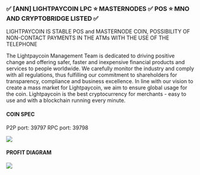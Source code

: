 ### ✅ [ANN] LIGHTPAYCOIN LPC ⭐ MASTERNODES ✅ POS ⭐ MNO AND CRYPTOBRIDGE LISTED ✅ 


LIGHTPAYCOIN IS STABLE POS and MASTERNODE COIN, POSSIBILITY OF NON-CONTACT PAYMENTS IN THE ATMs WITH THE USE OF THE TELEPHONE

The Lightpaycoin Management Team is dedicated to driving positive change and offering safer, faster and inexpensive financial products and services to people worldwide. We carefully monitor the industry and comply with all regulations, thus fulfilling our commitment to shareholders for transparency, compliance and business excellence. In line with our vision to create a mass market for Lightpaycoin, we aim to ensure global usage for the coin. Lightpaycoin is the best cryptocurrency for merchants - easy to use and with a blockchain running every minute.


#### COIN SPEC

P2P port: 39797 RPC port: 39798

![](https://ip.bitcointalk.org/?u=https%3A%2F%2Fc.radikal.ru%2Fc32%2F1805%2F66%2F18e50dc933f5.jpg&t=592&c=N3fl7BwomSB7kQ)

#### PROFIT DIAGRAM

![](https://ip.bitcointalk.org/?u=https%3A%2F%2Fc.radikal.ru%2Fc25%2F1806%2F2a%2F97dd047664c1.jpg&t=592&c=xv6JM5dheBb6EA)